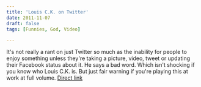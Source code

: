 ```yaml
---
title: 'Louis C.K. on Twitter'
date: 2011-11-07
draft: false
tags: [Funnies, God, Video]

---
```


It's not really a rant on just Twitter so much as the inability for people to enjoy something unless they're taking a picture, video, tweet or updating their Facebook status about it. He says a bad word. Which isn't shocking if you know who Louis C.K. is. But just fair warning if you're playing this at work at full volume. [Direct link](http://www.youtube.com/watch?feature=player_embedded&v=xSSDeesUUsU)